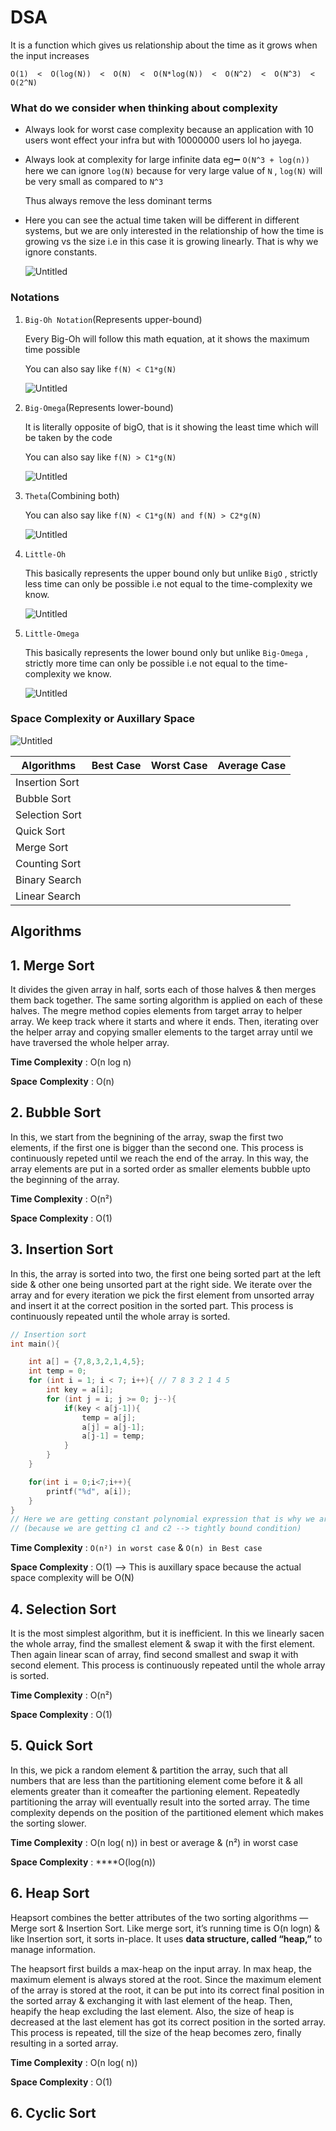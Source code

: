 # DSA

It is a function which gives us relationship about the time as it grows when the input increases

`O(1)  <  O(log(N))  <  O(N)  <  O(N*log(N))  <  O(N^2)  <  O(N^3)  <  O(2^N)`

### What do we consider when thinking about complexity

- Always look for worst case complexity because an application with 10 users wont effect your infra but with 10000000 users lol ho jayega.
- Always look at complexity for large infinite data eg➖ `O(N^3 + log(n))` here we can ignore `log(N)` because for very large value of `N` , `log(N)` will be very small as compared to `N^3`
    
    Thus always remove the less dominant terms 
    
- Here you can see the actual time taken will be different in different systems, but we are only interested in the relationship of how the time is growing vs the size i.e in this case it is growing linearly. That is why we ignore constants.
    
    ![Untitled](https://s3.us-west-2.amazonaws.com/secure.notion-static.com/f61e4bbc-7564-4f27-a622-4251dffdf7d2/Untitled.png?X-Amz-Algorithm=AWS4-HMAC-SHA256&X-Amz-Content-Sha256=UNSIGNED-PAYLOAD&X-Amz-Credential=AKIAT73L2G45EIPT3X45%2F20220727%2Fus-west-2%2Fs3%2Faws4_request&X-Amz-Date=20220727T102350Z&X-Amz-Expires=86400&X-Amz-Signature=cb11ece6426e4a1717f97cce15cfda12ebad796eaac1fafc79d546694bee0ead&X-Amz-SignedHeaders=host&response-content-disposition=filename%20%3D%22Untitled.png%22&x-id=GetObject)
    

### Notations

1. `Big-Oh Notation`(Represents upper-bound)
    
    Every Big-Oh will follow this math equation, at it shows the maximum time possible
    
    You can also say like `f(N) < C1*g(N)`
    
    ![Untitled](https://s3.us-west-2.amazonaws.com/secure.notion-static.com/5ecd9412-b539-4f27-a925-a56debb19228/Untitled.png?X-Amz-Algorithm=AWS4-HMAC-SHA256&X-Amz-Content-Sha256=UNSIGNED-PAYLOAD&X-Amz-Credential=AKIAT73L2G45EIPT3X45%2F20220727%2Fus-west-2%2Fs3%2Faws4_request&X-Amz-Date=20220727T102459Z&X-Amz-Expires=86400&X-Amz-Signature=bf803e69c244a9198008f621b3570f6da48680fa1d1b80eacfb5d204a7f8cd71&X-Amz-SignedHeaders=host&response-content-disposition=filename%20%3D%22Untitled.png%22&x-id=GetObject)
    
2. `Big-Omega`(Represents lower-bound)
    
    It is literally opposite of bigO, that is it showing the least time which will be taken by the code
    
    You can also say like `f(N) > C1*g(N)`
    
    ![Untitled](https://s3.us-west-2.amazonaws.com/secure.notion-static.com/ea6e13b7-15be-4027-89eb-78600f7e198b/Untitled.png?X-Amz-Algorithm=AWS4-HMAC-SHA256&X-Amz-Content-Sha256=UNSIGNED-PAYLOAD&X-Amz-Credential=AKIAT73L2G45EIPT3X45%2F20220727%2Fus-west-2%2Fs3%2Faws4_request&X-Amz-Date=20220727T102606Z&X-Amz-Expires=86400&X-Amz-Signature=4ca79e4056b316f83bc94e4c3ea55e47f16b583c99f01f22d4cf426dab05c01a&X-Amz-SignedHeaders=host&response-content-disposition=filename%20%3D%22Untitled.png%22&x-id=GetObject)
    
3. `Theta`(Combining both)
    
    You can also say like `f(N) < C1*g(N) and f(N) > C2*g(N)`
    
    ![Untitled](https://s3.us-west-2.amazonaws.com/secure.notion-static.com/4feaa73f-7af7-4e68-9bff-a84d7042d26c/Untitled.png?X-Amz-Algorithm=AWS4-HMAC-SHA256&X-Amz-Content-Sha256=UNSIGNED-PAYLOAD&X-Amz-Credential=AKIAT73L2G45EIPT3X45%2F20220727%2Fus-west-2%2Fs3%2Faws4_request&X-Amz-Date=20220727T102628Z&X-Amz-Expires=86400&X-Amz-Signature=bad49b54d35984025c687240cbe1311d7b64e2f98711cb8ff056e86292ff75dc&X-Amz-SignedHeaders=host&response-content-disposition=filename%20%3D%22Untitled.png%22&x-id=GetObject)
    
4. `Little-Oh`
    
    This basically represents the upper bound only but unlike `BigO` , strictly less time can only be possible i.e not equal to the time-complexity we know.
    
    ![Untitled](https://s3.us-west-2.amazonaws.com/secure.notion-static.com/bfda3d4f-6e5e-4155-abea-0aa08fe13de4/Untitled.png?X-Amz-Algorithm=AWS4-HMAC-SHA256&X-Amz-Content-Sha256=UNSIGNED-PAYLOAD&X-Amz-Credential=AKIAT73L2G45EIPT3X45%2F20220727%2Fus-west-2%2Fs3%2Faws4_request&X-Amz-Date=20220727T102652Z&X-Amz-Expires=86400&X-Amz-Signature=373690c77c35cb131c3eb04af80fa21b77d6a298904ca045e2fe4d2ecdaf9275&X-Amz-SignedHeaders=host&response-content-disposition=filename%20%3D%22Untitled.png%22&x-id=GetObject)
    
5. `Little-Omega`
    
    This basically represents the lower bound only but unlike `Big-Omega` , strictly more time can only be possible i.e not equal to the time-complexity we know.
    
    ![Untitled](https://s3.us-west-2.amazonaws.com/secure.notion-static.com/bfda3d4f-6e5e-4155-abea-0aa08fe13de4/Untitled.png?X-Amz-Algorithm=AWS4-HMAC-SHA256&X-Amz-Content-Sha256=UNSIGNED-PAYLOAD&X-Amz-Credential=AKIAT73L2G45EIPT3X45%2F20220727%2Fus-west-2%2Fs3%2Faws4_request&X-Amz-Date=20220727T102716Z&X-Amz-Expires=86400&X-Amz-Signature=c9f25797522e1fa2d3ee651d8a42b7f987ec969992baa393bbe20fb197666ae7&X-Amz-SignedHeaders=host&response-content-disposition=filename%20%3D%22Untitled.png%22&x-id=GetObject)
    

### Space Complexity or Auxillary Space

![Untitled](https://s3.us-west-2.amazonaws.com/secure.notion-static.com/31c1bf21-9cf7-4f83-b681-865ba3c05ad6/Untitled.png?X-Amz-Algorithm=AWS4-HMAC-SHA256&X-Amz-Content-Sha256=UNSIGNED-PAYLOAD&X-Amz-Credential=AKIAT73L2G45EIPT3X45%2F20220727%2Fus-west-2%2Fs3%2Faws4_request&X-Amz-Date=20220727T102735Z&X-Amz-Expires=86400&X-Amz-Signature=2f2203fb343acf79c2035d0c854f2c18547e5e89f58fd74dab320fc1fae2716f&X-Amz-SignedHeaders=host&response-content-disposition=filename%20%3D%22Untitled.png%22&x-id=GetObject)

| Algorithms | Best Case | Worst Case | Average Case |
| --- | --- | --- | --- |
| Insertion Sort |  |  |  |
| Bubble Sort |  |  |  |
| Selection Sort |  |  |  |
| Quick Sort |  |  |  |
| Merge Sort |  |  |  |
| Counting Sort |  |  |  |
| Binary Search |  |  |  |
| Linear Search |  |  |  |

## Algorithms

## **1. Merge Sort**

It divides the given array in half, sorts each of those halves & then merges them back together. The same sorting algorithm is applied on each of these halves. The megre method copies elements from target array to helper array. We keep track where it starts and where it ends. Then, iterating over the helper array and copying smaller elements to the target array until we have traversed the whole helper array.

**Time Complexity** : O(n log n)

**Space** **Complexity** : O(n)

## **2. Bubble Sort**

In this, we start from the begnining of the array, swap the first two elements, if the first one is bigger than the second one. This process is continuously repeted until we reach the end of the array. In this way, the array elements are put in a sorted order as smaller elements bubble upto the beginning of the array.

**Time Complexity** : O(n²)

**Space Complexity** : O(1)

## **3. Insertion Sort**

In this, the array is sorted into two, the first one being sorted part at the left side & other one being unsorted part at the right side. We iterate over the array and for every iteration we pick the first element from unsorted array and insert it at the correct position in the sorted part. This process is continuously repeated until the whole array is sorted.

```c
// Insertion sort
int main(){

    int a[] = {7,8,3,2,1,4,5};
    int temp = 0;
    for (int i = 1; i < 7; i++){ // 7 8 3 2 1 4 5
        int key = a[i];
        for (int j = i; j >= 0; j--){
            if(key < a[j-1]){
                temp = a[j];
                a[j] = a[j-1];
                a[j-1] = temp;
            }
        }
    }

    for(int i = 0;i<7;i++){
        printf("%d", a[i]);
    }
}
// Here we are getting constant polynomial expression that is why we are using theta
// (because we are getting c1 and c2 --> tightly bound condition)
```

**Time Complexity** : `O(n²) in worst case` & `O(n) in Best case`

**Space Complexity** : O(1) —> This is auxillary space because the actual space complexity will be O(N)

## **4. Selection Sort**

It is the most simplest algorithm, but it is inefficient. In this we linearly sacen the whole array, find the smallest element & swap it with the first element. Then again linear scan of array, find second smallest and swap it with second element. This process is continuously repeated until the whole array is sorted.

**Time Complexity** : O(n²)

**Space Complexity** : O(1)

## **5. Quick Sort**

In this, we pick a random element & partition the array, such that all numbers that are less than the partitioning element come before it & all elements greater than it comeafter the partioning element. Repeatedly partitioning the array will eventually result into the sorted array. The time complexity depends on the position of the partitioned element which makes the sorting slower.

**Time Complexity** : O(n log( n)) in best or average & (n²) in worst case

**Space Complexity** : ****O(log(n))

## **6. Heap Sort**

Heapsort combines the better attributes of the two sorting algorithms — Merge sort & Insertion Sort. Like merge sort, it’s running time is O(n logn) & like Insertion sort, it sorts in-place. It uses **data structure, called “heap,”** to manage information.

The heapsort first builds a max-heap on the input array. In max heap, the maximum element is always stored at the root. Since the maximum element of the array is stored at the root, it can be put into its correct final position in the sorted array & exchanging it with last element of the heap. Then, heapify the heap excluding the last element. Also, the size of heap is decreased at the last element has got its correct position in the sorted array. This process is repeated, till the size of the heap becomes zero, finally resulting in a sorted array.

**Time Complexity** : O(n log( n))

**Space Complexity** :  O(1)

## **6. Cyclic Sort**
